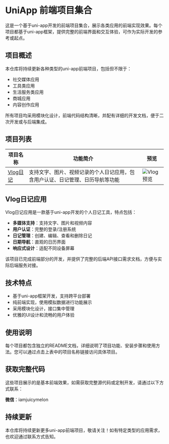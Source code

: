 # UniApp 前端项目集合

这是一个基于uni-app开发的前端项目集合，展示各类应用的前端实现效果。每个项目都基于uni-app框架，提供完整的前端界面和交互体验，可作为实际开发的参考或起点。

## 项目概述

本仓库将持续更新各种类型的uni-app前端项目，包括但不限于：
- 社交媒体应用
- 工具类应用
- 生活服务类应用
- 商城应用
- 内容创作应用

所有项目均采用模块化设计，前端代码结构清晰，并配有详细的开发文档，便于二次开发或与后端集成。

## 项目列表

| 项目名称 | 功能简介 | 预览 |
|---------|---------|------|
| [Vlog日记](https://github.com/HovanZhang2k/uniapp/tree/24a8dde7309caa058c80f96da946da82df970428/vlog-diary) | 支持文字、图片、视频记录的个人日记应用，包含用户认证、日记管理、日历导航等功能 | ![Vlog预览](demo/demo4.png) |

## Vlog日记应用

Vlog日记应用是一款基于uni-app开发的个人日记工具，特点包括：

- **多媒体支持**：支持文字、图片和视频内容
- **用户认证**：完整的登录/注册系统
- **日记管理**：创建、编辑、查看和删除日记
- **日期导航**：直观的日历界面
- **响应式设计**：适配不同设备屏幕

该项目已完成前端部分的开发，并提供了完整的后端API接口需求文档，方便与实际后端服务对接。

## 技术特点

- 基于uni-app框架开发，支持跨平台部署
- 纯前端实现，使用模拟数据进行功能展示
- 采用模块化设计，接口集中管理
- 优雅的UI设计和流畅的用户体验

## 使用说明

每个项目都包含独立的README文档，详细说明了项目功能、安装步骤和使用方法。您可以通过点击上表中的项目名称链接访问具体项目。

## 获取完整代码

这些项目展示的是基本前端效果，如需获取完整源代码或定制开发，请通过以下方式联系：

**微信**：iamjuicymelon

## 持续更新

本仓库将持续更新更多uni-app前端项目，敬请关注！如有特定类型的应用需求，也欢迎通过联系方式告知。